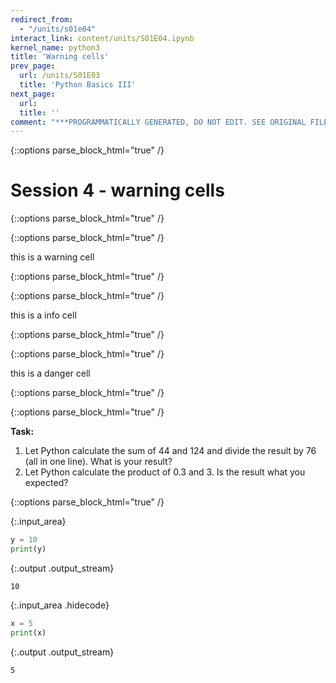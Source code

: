 ```yaml
---
redirect_from:
  - "/units/s01e04"
interact_link: content/units/S01E04.ipynb
kernel_name: python3
title: 'Warning cells'
prev_page:
  url: /units/S01E03
  title: 'Python Basics III'
next_page:
  url: 
  title: ''
comment: "***PROGRAMMATICALLY GENERATED, DO NOT EDIT. SEE ORIGINAL FILES IN /content***"
---
```



{::options parse_block_html="true" /}

    
# Session 4 - warning cells


{::options parse_block_html="true" /}



{::options parse_block_html="true" /}

<div class="alert warning">

this is a warning cell

</div>

{::options parse_block_html="true" /}



{::options parse_block_html="true" /}

<div class="alert info">

this is a info cell

</div>

{::options parse_block_html="true" /}



{::options parse_block_html="true" /}

<div class="alert danger">

this is a danger cell

</div>

{::options parse_block_html="true" /}



{::options parse_block_html="true" /}

<div class="alert task">

**Task:**
1. Let Python calculate the sum of 44 and 124 and divide the result by 76 (all in one line). What is your result?
2. Let Python calculate the product of 0.3 and 3. Is the result what you expected?

</div>

{::options parse_block_html="true" /}




{:.input_area}
```python
y = 10
print(y)
```


{:.output .output_stream}
```
10

```



{:.input_area .hidecode}
```python
x = 5
print(x)
```


{:.output .output_stream}
```
5

```
